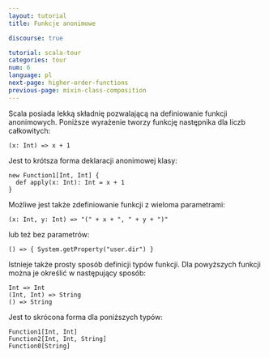 ```yaml
---
layout: tutorial
title: Funkcje anonimowe

discourse: true

tutorial: scala-tour
categories: tour
num: 6
language: pl
next-page: higher-order-functions
previous-page: mixin-class-composition
---
```


Scala posiada lekką składnię pozwalającą na definiowanie funkcji anonimowych. Poniższe wyrażenie tworzy funkcję następnika dla liczb całkowitych:

```tut
(x: Int) => x + 1
```

Jest to krótsza forma deklaracji anonimowej klasy:

```tut
new Function1[Int, Int] {
  def apply(x: Int): Int = x + 1
}
```

Możliwe jest także zdefiniowanie funkcji z wieloma parametrami:

```tut
(x: Int, y: Int) => "(" + x + ", " + y + ")"
```

lub też bez parametrów:

```tut
() => { System.getProperty("user.dir") }
```

Istnieje także prosty sposób definicji typów funkcji. Dla powyższych funkcji można je określić w następujący sposób:

```
Int => Int
(Int, Int) => String
() => String
```

Jest to skrócona forma dla poniższych typów:

```
Function1[Int, Int]
Function2[Int, Int, String]
Function0[String]
```
